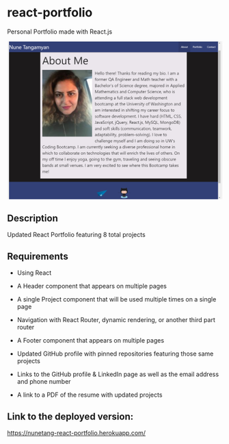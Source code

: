 # react-portfolio

Personal Portfolio made with React.js

<img src = "public/assets/images/demo.PNG">

## Description

Updated React Portfolio featuring 8 total projects

## Requirements

 * Using React

 * A Header component that appears on multiple pages

 * A single Project component that will be used multiple times on a single page

 * Navigation with React Router, dynamic rendering, or another third part router

 * A Footer component that appears on multiple pages

 * Updated GitHub profile with pinned repositories featuring those same projects

 * Links to the GitHub profile & LinkedIn page as well as the email address and phone number

 * A link to a PDF of the resume with updated projects


## Link to the deployed version:

https://nunetang-react-portfolio.herokuapp.com/







